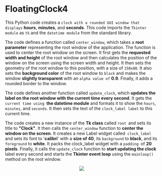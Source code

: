 # FloatingClock4
This Python code creates a `clock with a rounded GUI window that displays` **hours**, **minutes**, and **seconds**.
This code imports the `Tkinter module` as `tk` and the `datetime module` from the standard library.

The code defines a function called `center_window`, which takes a **root parameter** representing the root window of the application. The function is used to center the root window on the screen. It first gets the **requested width and height** of the root window and then calculates the position of the window on the screen using the screen width and height. It then sets the geometry of the root window to this position, with a size of `150x80`. It also sets the **background color** of the root window to `black` and makes the window **slightly transparent** with an `alpha value of` **0.9**. Finally, it adds a rounded border to the window.

The code defines another function called `update_clock`, which **updates the label on the root window with the current time every second**. It gets the `current time using `**the datetime module** and formats it to show the `hours`,` minutes`, and `seconds`. It then sets the text of the `clock_label label` to this current time.

The code creates a new instance of the **Tk class** called `root `and sets its title to **"Clock"**. It then calls the `center_window` function to **center the window on the screen**. It creates a new Label widget called` clock_label` and sets its font to '**calibri**' with a **size of 40**, its `background` to **black**, and its `foreground` to **white**. It packs the clock_label widget with a `padding `of **20 pixels**. Finally, it calls the `update_clock` function to **start updating the clock** label every second and starts the **Tkinter event loop** using the `mainloop()` method on the root window.


<div style="text-align:center"><img src="https://user-images.githubusercontent.com/106637184/225023092-eceaf1f8-dc15-4e17-9659-f329fe5d5940.png" /></div>
